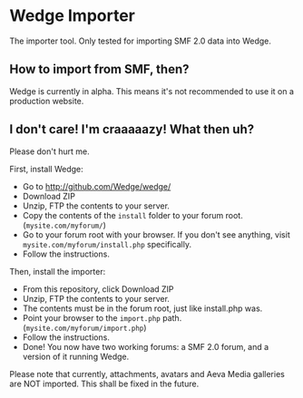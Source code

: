 Wedge Importer
==============

The importer tool. Only tested for importing SMF 2.0 data into Wedge.

How to import from SMF, then?
-----------------------------

Wedge is currently in alpha. This means it's not recommended to use it on a production website.

I don't care! I'm craaaaazy! What then uh?
------------------------------------------

Please don't hurt me.

First, install Wedge:

- Go to http://github.com/Wedge/wedge/
- Download ZIP
- Unzip, FTP the contents to your server.
- Copy the contents of the `install` folder to your forum root. (`mysite.com/myforum/`)
- Go to your forum root with your browser. If you don't see anything, visit `mysite.com/myforum/install.php` specifically.
- Follow the instructions.

Then, install the importer:

- From this repository, click Download ZIP
- Unzip, FTP the contents to your server.
- The contents must be in the forum root, just like install.php was.
- Point your browser to the `import.php` path. (`mysite.com/myforum/import.php`)
- Follow the instructions.
- Done! You now have two working forums: a SMF 2.0 forum, and a version of it running Wedge.

Please note that currently, attachments, avatars and Aeva Media galleries are NOT imported.
This shall be fixed in the future.
